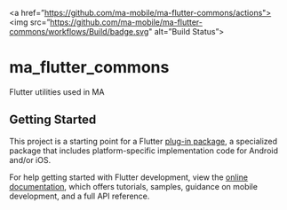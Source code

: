 <a href=”https://github.com/ma-mobile/ma-flutter-commons/actions"><img src=”https://github.com/ma-mobile/ma-flutter-commons/workflows/Build/badge.svg" alt=”Build Status”></a>


# ma_flutter_commons

Flutter utilities used in MA

## Getting Started

This project is a starting point for a Flutter
[plug-in package](https://flutter.dev/developing-packages/),
a specialized package that includes platform-specific implementation code for
Android and/or iOS.

For help getting started with Flutter development, view the
[online documentation](https://flutter.dev/docs), which offers tutorials,
samples, guidance on mobile development, and a full API reference.

